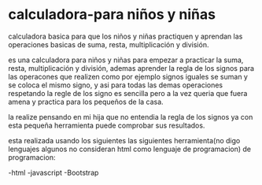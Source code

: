 # calculadora-para niños y niñas
calculadora basica para que los niños y niñas practiquen y aprendan las operaciones basicas de suma, resta, multiplicación y división.

es una calculadora para niños y niñas para empezar a practicar la suma, resta, multiplicación y división, ademas aprender la regla de los signos para las operacones que realizen como por ejemplo signos iguales se suman y se coloca el mismo signo, y asi para todas las demas operaciones respetando la regle de los signo es sencilla pero a la vez queria que fuera amena y practica para los pequeños de la casa.

la realize pensando en mi hija que no entendia la regla de los signos ya con esta pequeña herramienta puede comprobar sus resultados.

esta realizada usando los siguientes las siguientes herramienta(no digo lenguajes algunos no consideran html como lenguaje de programacion) de programacion:

-html
-javascript
-Bootstrap
